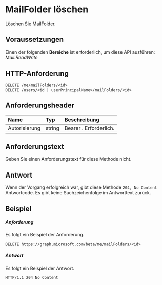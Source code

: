 # <a name="delete-mailfolder"></a>MailFolder löschen

Löschen Sie MailFolder.
## <a name="prerequisites"></a>Voraussetzungen
Einen der folgenden **Bereiche** ist erforderlich, um diese API ausführen: *Mail.ReadWrite*
## <a name="http-request"></a>HTTP-Anforderung
<!-- { "blockType": "ignored" } -->
```http
DELETE /me/mailFolders/<id>
DELETE /users/<id | userPrincipalName>/mailFolders/<id>
```
## <a name="request-headers"></a>Anforderungsheader
| Name       | Typ | Beschreibung|
|:---------------|:--------|:----------|
| Autorisierung  | string  | Bearer <token>. Erforderlich. |

## <a name="request-body"></a>Anforderungstext
Geben Sie einen Anforderungstext für diese Methode nicht.


## <a name="response"></a>Antwort
Wenn der Vorgang erfolgreich war, gibt diese Methode `204, No Content` Antwortcode. Es gibt keine Suchzeichenfolge im Antworttext zurück.

## <a name="example"></a>Beispiel
##### <a name="request"></a>Anforderung
Es folgt ein Beispiel der Anforderung.
<!-- {
  "blockType": "request",
  "name": "delete_mailfolder"
}-->
```http
DELETE https://graph.microsoft.com/beta/me/mailFolders/<id>
```
##### <a name="response"></a>Antwort
Es folgt ein Beispiel der Antwort. 
<!-- {
  "blockType": "response",
  "truncated": true
} -->
```http
HTTP/1.1 204 No Content
```

<!-- uuid: 8fcb5dbc-d5aa-4681-8e31-b001d5168d79
2015-10-25 14:57:30 UTC -->
<!-- {
  "type": "#page.annotation",
  "description": "Delete mailFolder",
  "keywords": "",
  "section": "documentation",
  "tocPath": ""
}-->